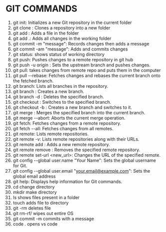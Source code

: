 # GIT COMMANDS
1. git init: Initializes a new Git repository in the current folder
2. git clone <repository>: Clones a repository into a new folder
3. git add <file>: Adds a file in the folder
4. git add .: Adds all changes in the working folder
5. git commit -m "message": Records changes then adds a message
6. git commit -am "message": Adds and commits changes 
7. git status: shows status of working directory
8. git push: Pushes changes to a remote repository in git hub
9. git push -u origin <branch>: Sets the upstream branch and pushes changes.
10. git pull: takes changes from remote repo and puts them in the computer
11. git pull --rebase: Fetches changes and rebases the current branch onto the fetched branch.
12. git branch: Lists all branches in the repository.
13. git branch <branch>: Creates a new branch.
14. git branch -d <branch>: Deletes the specified branch.
15. git checkout <branch>: Switches to the specified branch.
16. git checkout -b <branch>: Creates a new branch and switches to it.
17. git merge <branch>: Merges the specified branch into the current branch.
18. git merge --abort: Aborts the current merge operation.
19. git fetch: Fetches changes from a remote repository.
20. git fetch --all: Fetches changes from all remotes.
21. git remote: Lists remote repositories.
22. git remote -v: Lists remote repositories along with their URLs.
23. git remote add <name> <url>: Adds a new remote repository.
24. git remote remove <name>: Removes the specified remote repository.
25. git remote set-url <name> <new_url>: Changes the URL of the specified remote.
26. git config --global user.name "Your Name": Sets the global username for Git.
27. git config --global user.email "your.email@example.com": Sets the global email address 
28. git help: Displays help information for Git commands.
29. cd change directory
30. mkdir make directory
31. ls shows files present in a folder
32. touch <file> adds file to directory
33. git -rm deletes file
34. git rm-rf/ wipes out entire OS
35. git commit -m commits with a message
36. code . opens vs code 